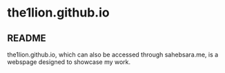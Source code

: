 # the1lion.github.io

README
------

the1lion.github.io, which can also be accessed through sahebsara.me, is a webspage designed to showcase my work.
